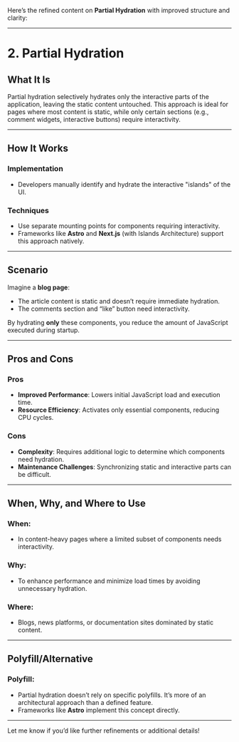Here’s the refined content on **Partial Hydration** with improved structure and clarity:

---

# 2. Partial Hydration

## What It Is
Partial hydration selectively hydrates only the interactive parts of the application, leaving the static content untouched. This approach is ideal for pages where most content is static, while only certain sections (e.g., comment widgets, interactive buttons) require interactivity.

---

## How It Works

### **Implementation**
- Developers manually identify and hydrate the interactive "islands" of the UI.
  
### **Techniques**
- Use separate mounting points for components requiring interactivity.
- Frameworks like **Astro** and **Next.js** (with Islands Architecture) support this approach natively.

---

## Scenario
Imagine a **blog page**:
- The article content is static and doesn’t require immediate hydration.
- The comments section and “like” button need interactivity.
  
By hydrating **only** these components, you reduce the amount of JavaScript executed during startup.

---

## Pros and Cons

### **Pros**
- **Improved Performance**: Lowers initial JavaScript load and execution time.
- **Resource Efficiency**: Activates only essential components, reducing CPU cycles.

### **Cons**
- **Complexity**: Requires additional logic to determine which components need hydration.
- **Maintenance Challenges**: Synchronizing static and interactive parts can be difficult.

---

## When, Why, and Where to Use

### **When**:
- In content-heavy pages where a limited subset of components needs interactivity.

### **Why**:
- To enhance performance and minimize load times by avoiding unnecessary hydration.

### **Where**:
- Blogs, news platforms, or documentation sites dominated by static content.

---

## Polyfill/Alternative

### **Polyfill**:
- Partial hydration doesn’t rely on specific polyfills. It’s more of an architectural approach than a defined feature.
- Frameworks like **Astro** implement this concept directly.

---

Let me know if you’d like further refinements or additional details!